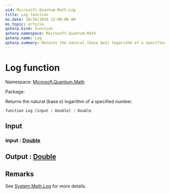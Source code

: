```yaml
---
uid: Microsoft.Quantum.Math.Log
title: Log function
ms.date: 10/26/2020 12:00:00 AM
ms.topic: article
qsharp.kind: function
qsharp.namespace: Microsoft.Quantum.Math
qsharp.name: Log
qsharp.summary: Returns the natural (base $e$) logarithm of a specified number.
---
```


# Log function

Namespace: [Microsoft.Quantum.Math](xref:Microsoft.Quantum.Math)

Package: [](https://nuget.org/packages/)


Returns the natural (base $e$) logarithm of a specified number.

```qsharp
function Log (input : Double) : Double
```


## Input

### input : [Double](xref:microsoft.quantum.lang-ref.double)





## Output : [Double](xref:microsoft.quantum.lang-ref.double)



## Remarks

See [System.Math.Log](https://docs.microsoft.com/dotnet/api/system.math.log) for more details.